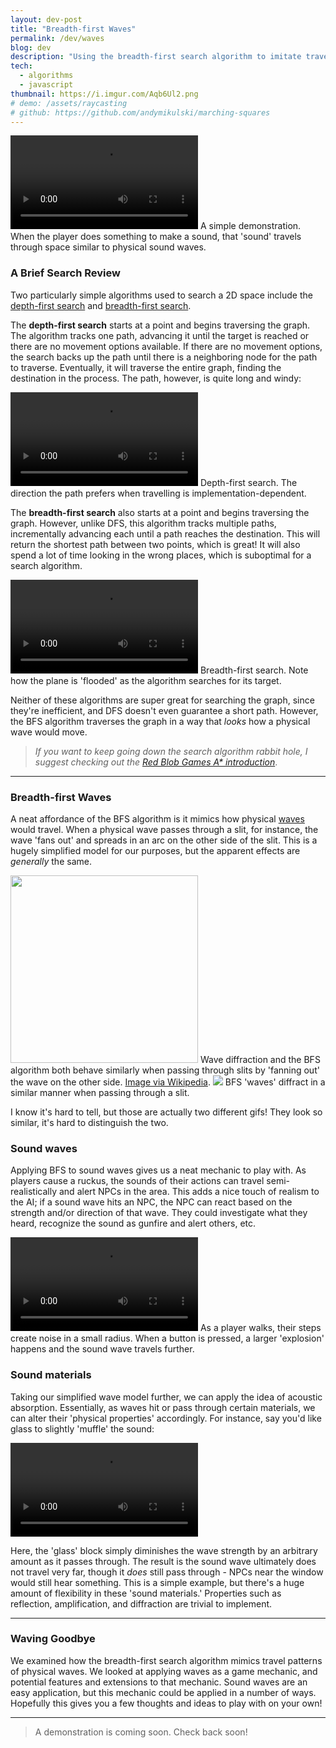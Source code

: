 ```yaml
---
layout: dev-post
title: "Breadth-first Waves"
permalink: /dev/waves
blog: dev
description: "Using the breadth-first search algorithm to imitate travelling sound waves."
tech:
  - algorithms
  - javascript
thumbnail: https://i.imgur.com/Aqb6Ul2.png
# demo: /assets/raycasting
# github: https://github.com/andymikulski/marching-squares
---
```


<video src="https://i.imgur.com/TsYJOpZ.mp4" class="fast" loop controls autoPlay></video>
<label>A simple demonstration. When the player does something to make a sound, that 'sound' travels through space similar to physical sound waves.</label>

### A Brief Search Review

Two particularly simple algorithms used to search a 2D space include the [depth-first search](https://en.wikipedia.org/wiki/Depth-first_search) and [breadth-first search](https://en.wikipedia.org/wiki/Breadth-first_search).

The **depth-first search** starts at a point and begins traversing the graph. The algorithm tracks one path, advancing it until the target is reached or there are no movement options available. If there are no movement options, the search backs up the path until there is a neighboring node for the path to traverse. Eventually, it will traverse the entire graph, finding the destination in the process. The path, however, is quite long and windy:

<video src="https://i.imgur.com/2hw5PCk.mp4" loop controls autoPlay></video>
<label>Depth-first search. The direction the path prefers when travelling is implementation-dependent.</label>

The **breadth-first search** also starts at a point and begins traversing the graph. However, unlike DFS, this algorithm tracks multiple paths, incrementally advancing each until a path reaches the destination. This will return the shortest path between two points, which is great! It will also spend a lot of time looking in the wrong places, which is suboptimal for a search algorithm.

<video src="https://i.imgur.com/BClRjMN.mp4" loop controls autoPlay></video>
<label>Breadth-first search. Note how the plane is 'flooded' as the algorithm searches for its target.</label>

Neither of these algorithms are super great for searching the graph, since they're inefficient, and DFS doesn't even guarantee a short path. However, the BFS algorithm traverses the graph in a way that _looks_ how a physical wave would move.

>_If you want to keep going down the search algorithm rabbit hole, I suggest checking out the [Red Blob Games A* introduction](https://www.redblobgames.com/pathfinding/a-star/introduction.html)_.

---

### Breadth-first Waves

A neat affordance of the BFS algorithm is it mimics how physical [waves](https://en.wikipedia.org/wiki/Wave) would travel. When a physical wave passes through a slit, for instance, the wave 'fans out' and spreads in an arc on the other side of the slit. This is a hugely simplified model for our purposes, but the apparent effects are _generally_ the same.

<img src="https://i.imgur.com/6YH8jFn.gif" height="300" />
<label>Wave diffraction and the BFS algorithm both behave similarly when passing through slits by 'fanning out' the wave on the other side. <a href="https://en.wikipedia.org/wiki/Diffraction_formalism" target="_blank">Image via Wikipedia</a>.</label>

<img src="https://imgur.com/AX81PTW.gif" />
<label>BFS 'waves' diffract in a similar manner when passing through a slit.</label>

I know it's hard to tell, but those are actually two different gifs! They look so similar, it's hard to distinguish the two.

### Sound waves

Applying BFS to sound waves gives us a neat mechanic to play with. As players cause a ruckus, the sounds of their actions can travel semi-realistically and alert NPCs in the area. This adds a nice touch of realism to the AI; if a sound wave hits an NPC, the NPC can react based on the strength and/or direction of that wave. They could investigate what they heard, recognize the sound as gunfire and alert others, etc.

<video src="https://i.imgur.com/XUjzv7z.mp4" loop controls autoPlay></video>
<label>As a player walks, their steps create noise in a small radius. When a button is pressed, a larger 'explosion' happens and the sound wave travels further.</label>

### Sound materials

Taking our simplified wave model further, we can apply the idea of acoustic absorption. Essentially, as waves hit or pass through certain materials, we can alter their 'physical properties' accordingly. For instance, say you'd like glass to slightly 'muffle' the sound:

<video src="https://i.imgur.com/7cwX3Mn.mp4" loop controls autoPlay></video>

Here, the 'glass' block simply diminishes the wave strength by an arbitrary amount as it passes through. The result is the sound wave ultimately does not travel very far, though it _does_ still pass through - NPCs near the window would still hear something. This is a simple example, but there's a huge amount of flexibility in these 'sound materials.' Properties such as reflection, amplification, and diffraction are trivial to implement.

---

### Waving Goodbye

We examined how the breadth-first search algorithm mimics travel patterns of physical waves. We looked at applying waves as a game mechanic, and potential features and extensions to that mechanic. Sound waves are an easy application, but this mechanic could be applied in a number of ways. Hopefully this gives you a few thoughts and ideas to play with on your own! 

---

> A demonstration is coming soon. Check back soon!




<!--  
---

# [Demo](/assets/raycasting)

This demonstrates a few of the concepts listed above: ray casting, ray layering, identifying (and remembering) obstacles within the player's field of view. Play around with the settings in the control panel to get a sense of how the rays interact.

<iframe src="/assets/raycasting"></iframe>
<label>WASD or Arrow Keys to move, mouse to aim. Fiddle with the settings in the top right to see how the light changes!</label> -->
